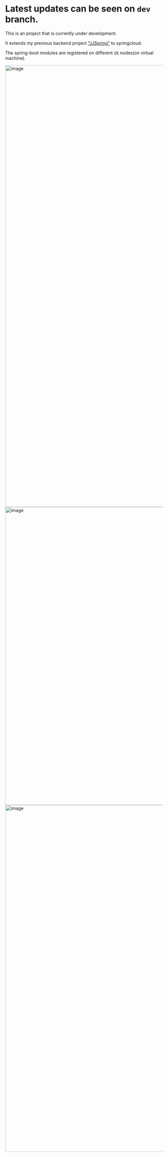 # Latest updates can be seen on `dev` branch. 

This is an project that is currently under development.

It extends my previous backend project ["JJSpring"](https://github.com/valerieJJ/JJSpring) to springcloud. 

The spring-boot modules are registered on different zk nodes(on virtual machine). 

<img width="1407" alt="image" src="https://user-images.githubusercontent.com/43733497/164595514-ad0e1941-da58-4267-946b-331cab6a041b.png">


<img width="949" alt="image" src="https://user-images.githubusercontent.com/43733497/161598285-4eb467d8-189e-43cc-ada3-0d856ca53ca5.png">

<img width="1105" alt="image" src="https://user-images.githubusercontent.com/43733497/161597948-b302ebde-a4d0-421d-9694-8570b4f0229f.png">


